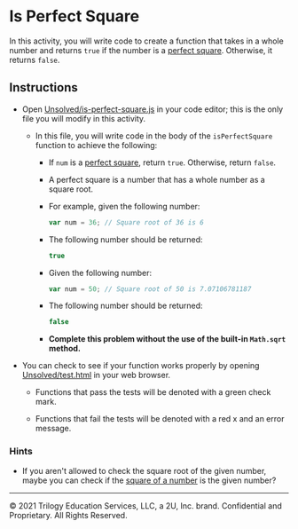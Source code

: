 # Is Perfect Square

In this activity, you will write code to create a function that takes in a whole number and returns `true` if the number is a [perfect square](https://en.wikipedia.org/wiki/Square_number). Otherwise, it returns `false`.

## Instructions

* Open [Unsolved/is-perfect-square.js](Unsolved/is-perfect-square.js) in your code editor; this is the only file you will modify in this activity.

  * In this file, you will write code in the body of the `isPerfectSquare` function to achieve the following:

    * If `num` is a [perfect square](https://en.wikipedia.org/wiki/Square_number), return `true`. Otherwise, return `false`.

    * A perfect square is a number that has a whole number as a square root.

    * For example, given the following number:

      ```js
      var num = 36; // Square root of 36 is 6
      ```

    * The following number should be returned:

      ```js
      true
      ```

    * Given the following number:

      ```js
      var num = 50; // Square root of 50 is 7.07106781187
      ```

    * The following number should be returned:

      ```js
      false
      ```

    * **Complete this problem without the use of the built-in `Math.sqrt` method.**

* You can check to see if your function works properly by opening [Unsolved/test.html](Unsolved/test.html) in your web browser.

  * Functions that pass the tests will be denoted with a green check mark.

  * Functions that fail the tests will be denoted with a red x and an error message.

### Hints

* If you aren't allowed to check the square root of the given number, maybe you can check if the [square of a number](http://www.math.com/school/subject1/lessons/S1U1L9GL.html) is the given number?

- - -
© 2021 Trilogy Education Services, LLC, a 2U, Inc. brand. Confidential and Proprietary. All Rights Reserved.
